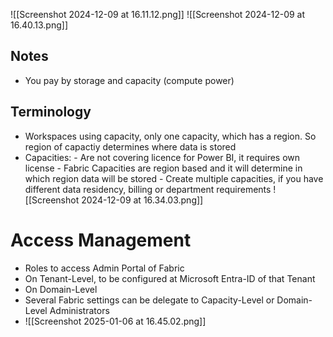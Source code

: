 ![[Screenshot 2024-12-09 at 16.11.12.png]] ![[Screenshot 2024-12-09 at 16.40.13.png]]

## Notes

-   You pay by storage and capacity (compute power)

## Terminology

-   Workspaces using capacity, only one capacity, which has a region. So region of capactiy determines where data is stored
-   Capacities: - Are not covering licence for Power BI, it requires own license - Fabric Capacities are region based and it will determine in which region data will be stored - Create multiple capacities, if you have different data residency, billing or department requirements ![[Screenshot 2024-12-09 at 16.34.03.png]]

# Access Management

-   Roles to access Admin Portal of Fabric
-   On Tenant-Level, to be configured at Microsoft Entra-ID of that Tenant
-   On Domain-Level
-   Several Fabric settings can be delegate to Capacity-Level or Domain-Level Administrators
-   ![[Screenshot 2025-01-06 at 16.45.02.png]]
